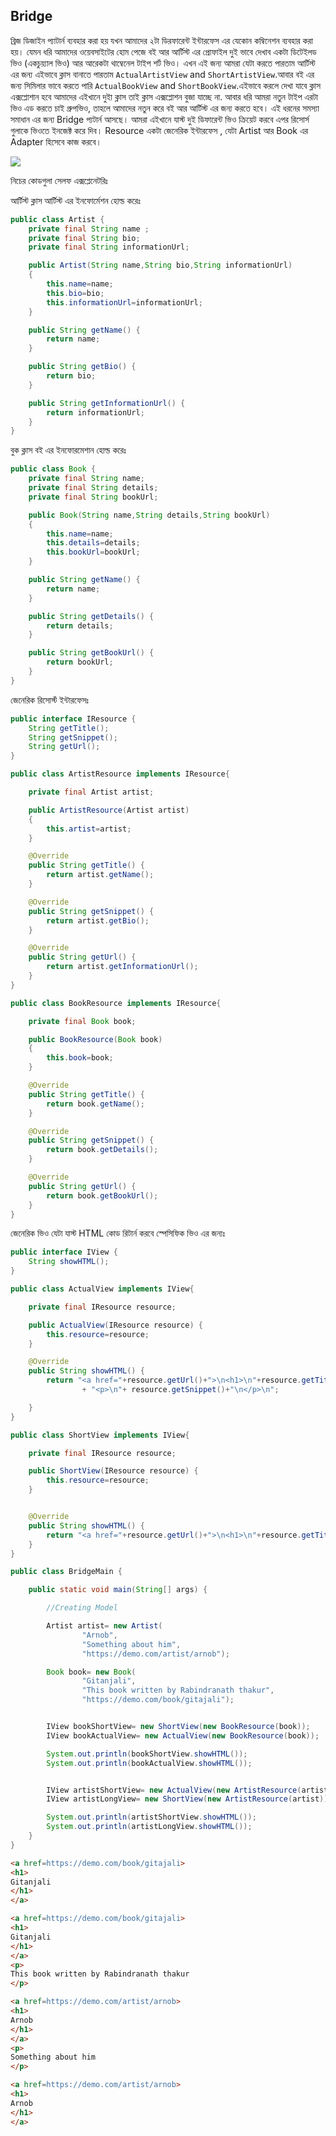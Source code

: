 ## Bridge
ব্রিজ ডিজাইন প্যাটার্ন ব্যবহার করা হয় যখন আমাদের ২টা ডিরফারেন্ট ইন্টারফেস এর যেকোন কম্বিনেশন ব্যবহার করা হয়। যেমন ধরি আমাদের ওয়েবসাইটের হোম পেজে বই আর আর্টিস্ট এর 
প্রোফাইল দুই ভাবে দেখাব একটা ডিটেইলড ভিও (একচুয়্যাল ভিও) আর আরেকটা থাম্বেনেল টাইপ শর্ট ভিও। এখন এই জন্য আমরা যেটা করতে পারতাম আর্টিস্ট এর জন্য এইভাবে ক্লাস বানাতে
পারতাম `ActualArtistView` and `ShortArtistView`.আবার বই এর জন্য সিমিলার ভাবে করতে পারি `ActualBookView` and `ShortBookView`.এইভাবে করলে 
দেখা যাবে ক্লাস এক্সপ্লোশান হবে আমাদের এইখানে দুইা ক্লাস তাই ক্লাস এক্সপ্লোশন বুজা যাচ্ছে না. আবার ধরি আমরা নতুন টাইপ এরটা ভিও এড করতে চাই গ্রুপভিও, তাহলে আমাদের নতুন করে 
বই আর আর্টিস্ট এর জন্য করতে হবে। এই ধরনের সমস্যা সমাধান এর জন্য Bridge প্যটার্ন আসছে। আমরা এইখানে যাস্ট দুই ডিফারেন্ট ভিও ক্রিয়েট করবে এপর রিসোর্স গুলাকে ভিওতে 
ইনজেক্ট করে দিব। Resource একটা জেনেরিক ইন্টারফেস , যেটা Artist আর Book এর Adapter হিসেবে কাজ করবে। 

<img src="diagram.png"/>

নিচের কোডগুলা সেলফ এক্সপ্লেনেটরিঃ 

আর্টিস্ট ক্লাস আর্টিস্ট এর ইনফোর্মেশন হোল্ড করেঃ 
```java
public class Artist {
    private final String name ;
    private final String bio;
    private final String informationUrl;

    public Artist(String name,String bio,String informationUrl)
    {
        this.name=name;
        this.bio=bio;
        this.informationUrl=informationUrl;
    }

    public String getName() {
        return name;
    }

    public String getBio() {
        return bio;
    }

    public String getInformationUrl() {
        return informationUrl;
    }
}
```
বুক ক্লাস বই এর ইনফোরমেশান হোল্ড করেঃ 
```java
public class Book {
    private final String name;
    private final String details;
    private final String bookUrl;

    public Book(String name,String details,String bookUrl)
    {
        this.name=name;
        this.details=details;
        this.bookUrl=bookUrl;
    }

    public String getName() {
        return name;
    }

    public String getDetails() {
        return details;
    }

    public String getBookUrl() {
        return bookUrl;
    }
}
```
জেনেরিক রিসোর্স্ট ইন্টারফেসঃ 
```java
public interface IResource {
    String getTitle();
    String getSnippet();
    String getUrl();
}
```
```java
public class ArtistResource implements IResource{

    private final Artist artist;

    public ArtistResource(Artist artist)
    {
        this.artist=artist;
    }

    @Override
    public String getTitle() {
        return artist.getName();
    }

    @Override
    public String getSnippet() {
        return artist.getBio();
    }

    @Override
    public String getUrl() {
        return artist.getInformationUrl();
    }
}
```
```java
public class BookResource implements IResource{

    private final Book book;

    public BookResource(Book book)
    {
        this.book=book;
    }

    @Override
    public String getTitle() {
        return book.getName();
    }

    @Override
    public String getSnippet() {
        return book.getDetails();
    }

    @Override
    public String getUrl() {
        return book.getBookUrl();
    }
}
```
জেনেরিক ভিও যেটা যাস্ট HTML কোড রিটার্ন করবে স্পেসিফিক ভিও এর জন্যঃ 
```java
public interface IView {
    String showHTML();
}
```
```java
public class ActualView implements IView{

    private final IResource resource;

    public ActualView(IResource resource) {
        this.resource=resource;
    }

    @Override
    public String showHTML() {
        return "<a href="+resource.getUrl()+">\n<h1>\n"+resource.getTitle()+"\n</h1>\n</a>\n"
                + "<p>\n"+ resource.getSnippet()+"\n</p>\n";

    }
}
```
```java
public class ShortView implements IView{

    private final IResource resource;

    public ShortView(IResource resource) {
        this.resource=resource;
    }


    @Override
    public String showHTML() {
        return "<a href="+resource.getUrl()+">\n<h1>\n"+resource.getTitle()+"\n</h1>\n</a>\n" ;
    }
}
```

```java
public class BridgeMain {

    public static void main(String[] args) {

        //Creating Model

        Artist artist= new Artist(
                "Arnob",
                "Something about him",
                "https://demo.com/artist/arnob");

        Book book= new Book(
                "Gitanjali",
                "This book written by Rabindranath thakur",
                "https://demo.com/book/gitajali");


        IView bookShortView= new ShortView(new BookResource(book));
        IView bookActualView= new ActualView(new BookResource(book));

        System.out.println(bookShortView.showHTML());
        System.out.println(bookActualView.showHTML());


        IView artistShortView= new ActualView(new ArtistResource(artist));
        IView artistLongView= new ShortView(new ArtistResource(artist));

        System.out.println(artistShortView.showHTML());
        System.out.println(artistLongView.showHTML());
    }
}
```
```HTML
<a href=https://demo.com/book/gitajali>
<h1>
Gitanjali
</h1>
</a>

<a href=https://demo.com/book/gitajali>
<h1>
Gitanjali
</h1>
</a>
<p>
This book written by Rabindranath thakur
</p>

<a href=https://demo.com/artist/arnob>
<h1>
Arnob
</h1>
</a>
<p>
Something about him
</p>

<a href=https://demo.com/artist/arnob>
<h1>
Arnob
</h1>
</a>
```
                        
